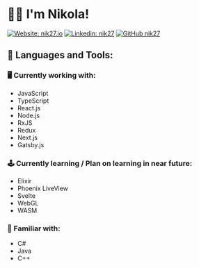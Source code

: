 # 👋🏻 I'm Nikola!
[![Website: nik27.io](https://img.shields.io/website?label=nik27.io&up_message=visit&url=https%3A%2F%2Fnik27.io)](https://nik27.io)
[![Linkedin: nik27](https://img.shields.io/badge/-nik27-blue?style=flat-square&logo=Linkedin&logoColor=white&link=https://www.linkedin.com/in/nik27/)](https://www.linkedin.com/in/nik27/)
[![GitHub nik27](https://img.shields.io/github/followers/thaiane?label=follow&style=social)](https://github.com/nik27)

## 🔨 Languages and Tools:
### 🖥 Currently working with:
- JavaScript
- TypeScript
- React.js
- Node.js
- RxJS
- Redux
- Next.js
- Gatsby.js

### 🕹 Currently learning / Plan on learning in near future:
- Elixir
- Phoenix LiveView
- Svelte
- WebGL
- WASM

### 🤔 Familiar with:
- C#
- Java
- C++
